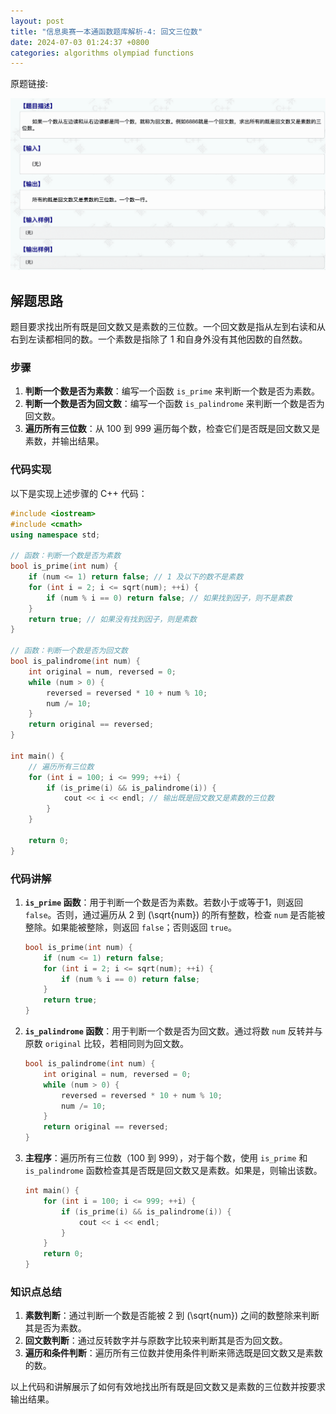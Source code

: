 ```yaml
---
layout: post
title: "信息奥赛一本通函数题库解析-4: 回文三位数"
date: 2024-07-03 01:24:37 +0800
categories: algorithms olympiad functions
---
```



原题链接: [](http://ybt.ssoier.cn:8088/problem_show.php?pid=1155)

![](https://raw.githubusercontent.com/jamiesun/images/master/default/F9bxon.png)

## 解题思路

题目要求找出所有既是回文数又是素数的三位数。一个回文数是指从左到右读和从右到左读都相同的数。一个素数是指除了 1 和自身外没有其他因数的自然数。

### 步骤

1. **判断一个数是否为素数**：编写一个函数 `is_prime` 来判断一个数是否为素数。
2. **判断一个数是否为回文数**：编写一个函数 `is_palindrome` 来判断一个数是否为回文数。
3. **遍历所有三位数**：从 100 到 999 遍历每个数，检查它们是否既是回文数又是素数，并输出结果。

### 代码实现

以下是实现上述步骤的 C++ 代码：

```cpp
#include <iostream>
#include <cmath>
using namespace std;

// 函数：判断一个数是否为素数
bool is_prime(int num) {
    if (num <= 1) return false; // 1 及以下的数不是素数
    for (int i = 2; i <= sqrt(num); ++i) {
        if (num % i == 0) return false; // 如果找到因子，则不是素数
    }
    return true; // 如果没有找到因子，则是素数
}

// 函数：判断一个数是否为回文数
bool is_palindrome(int num) {
    int original = num, reversed = 0;
    while (num > 0) {
        reversed = reversed * 10 + num % 10;
        num /= 10;
    }
    return original == reversed;
}

int main() {
    // 遍历所有三位数
    for (int i = 100; i <= 999; ++i) {
        if (is_prime(i) && is_palindrome(i)) {
            cout << i << endl; // 输出既是回文数又是素数的三位数
        }
    }

    return 0;
}
```

### 代码讲解

1. **`is_prime` 函数**：用于判断一个数是否为素数。若数小于或等于1，则返回 `false`。否则，通过遍历从 2 到 \(\sqrt{num}\) 的所有整数，检查 `num` 是否能被整除。如果能被整除，则返回 `false`；否则返回 `true`。

    ```cpp
    bool is_prime(int num) {
        if (num <= 1) return false;
        for (int i = 2; i <= sqrt(num); ++i) {
            if (num % i == 0) return false;
        }
        return true;
    }
    ```

2. **`is_palindrome` 函数**：用于判断一个数是否为回文数。通过将数 `num` 反转并与原数 `original` 比较，若相同则为回文数。

    ```cpp
    bool is_palindrome(int num) {
        int original = num, reversed = 0;
        while (num > 0) {
            reversed = reversed * 10 + num % 10;
            num /= 10;
        }
        return original == reversed;
    }
    ```

3. **主程序**：遍历所有三位数（100 到 999），对于每个数，使用 `is_prime` 和 `is_palindrome` 函数检查其是否既是回文数又是素数。如果是，则输出该数。

    ```cpp
    int main() {
        for (int i = 100; i <= 999; ++i) {
            if (is_prime(i) && is_palindrome(i)) {
                cout << i << endl;
            }
        }
        return 0;
    }
    ```

### 知识点总结

1. **素数判断**：通过判断一个数是否能被 2 到 \(\sqrt{num}\) 之间的数整除来判断其是否为素数。
2. **回文数判断**：通过反转数字并与原数字比较来判断其是否为回文数。
3. **遍历和条件判断**：遍历所有三位数并使用条件判断来筛选既是回文数又是素数的数。

以上代码和讲解展示了如何有效地找出所有既是回文数又是素数的三位数并按要求输出结果。